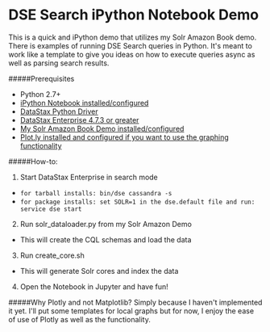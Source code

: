 # DSE Search iPython Notebook Demo

This is a quick and iPython demo that utilizes my Solr Amazon Book demo. 
There is examples of running DSE Search queries in Python. It's meant to work like a template to give you ideas on how to execute queries async as well as parsing search results.  


#####Prerequisites 
* Python 2.7+
* [iPython Notebook installed/configured](http://ipython.org/documentation.html)
* [DataStax Python Driver](https://github.com/datastax/python-driver) 
* [DataStax Enterprise 4.7.3 or greater](https://www.datastax.com/downloads) 
* [My Solr Amazon Book Demo installed/configured](https://github.com/Marcinthecloud/Solr-Amazon-Book-Demo)
* [Plot.ly installed and configured if you want to use the graphing functionality](https://plot.ly/)

#####How-to: 
1. Start DataStax Enterprise in search mode
  * ```for tarball installs: bin/dse cassandra -s```
  * ```for package installs: set SOLR=1 in the dse.default file and run: service dse start```
2. Run solr_dataloader.py from my Solr Amazon Demo
  * This will create the CQL schemas and load the data 
3. Run create_core.sh 
  * This will generate Solr cores and index the data
4. Open the Notebook in Jupyter and have fun! 

#####Why Plotly and not Matplotlib? 
Simply because I haven't implemented it yet. I'll put some templates for local graphs but for now, I enjoy the ease of use of Plotly as well as the functionality. 

